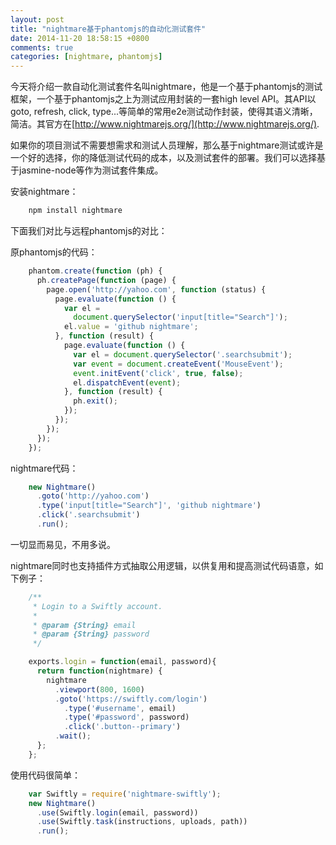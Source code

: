 ```yaml
---
layout: post
title: "nightmare基于phantomjs的自动化测试套件"
date: 2014-11-20 18:58:15 +0800
comments: true
categories: [nightmare, phantomjs]
---
```

今天将介绍一款自动化测试套件名叫nightmare，他是一个基于phantomjs的测试框架，一个基于phantomjs之上为测试应用封装的一套high level API。其API以goto, refresh, click, type...等简单的常用e2e测试动作封装，使得其语义清晰，简洁。其官方在[http://www.nightmarejs.org/](http://www.nightmarejs.org/).

如果你的项目测试不需要想需求和测试人员理解，那么基于nightmare测试或许是一个好的选择，你的降低测试代码的成本，以及测试套件的部署。我们可以选择基于jasmine-node等作为测试套件集成。

安装nightmare：

```sh
	npm install nightmare
```

下面我们对比与远程phantomjs的对比：

原phantomjs的代码：

```js
	phantom.create(function (ph) {
	  ph.createPage(function (page) {
	    page.open('http://yahoo.com', function (status) {
	      page.evaluate(function () {
	        var el =
	          document.querySelector('input[title="Search"]');
	        el.value = 'github nightmare';
	      }, function (result) {
	        page.evaluate(function () {
	          var el = document.querySelector('.searchsubmit');
	          var event = document.createEvent('MouseEvent');
	          event.initEvent('click', true, false);
	          el.dispatchEvent(event);
	        }, function (result) {
	          ph.exit();
	        });
	      });
	    });
	  });
	});
```

nightmare代码：

```js
	new Nightmare()
	  .goto('http://yahoo.com')
	  .type('input[title="Search"]', 'github nightmare')
	  .click('.searchsubmit')
	  .run();
```

一切显而易见，不用多说。

nightmare同时也支持插件方式抽取公用逻辑，以供复用和提高测试代码语意，如下例子：

```js
	/**
	 * Login to a Swiftly account.
	 *
	 * @param {String} email
	 * @param {String} password
	 */

	exports.login = function(email, password){
	  return function(nightmare) {
	    nightmare
	      .viewport(800, 1600)
	      .goto('https://swiftly.com/login')
	        .type('#username', email)
	        .type('#password', password)
	        .click('.button--primary')
	      .wait();
	  };
	};
```

使用代码很简单：

```js
	var Swiftly = require('nightmare-swiftly');
	new Nightmare()
	  .use(Swiftly.login(email, password))
	  .use(Swiftly.task(instructions, uploads, path))
	  .run();

```
